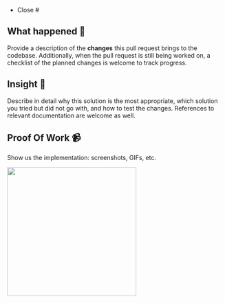 - Close #

## What happened 👀

Provide a description of the **changes** this pull request brings to the codebase. Additionally, when the pull request
is still being worked on, a checklist of the planned changes is welcome to track progress.

## Insight 📝

Describe in detail why this solution is the most appropriate, which solution you tried but did not go with, and how to
test the changes. References to relevant documentation are welcome as well.

## Proof Of Work 📹

Show us the implementation: screenshots, GIFs, etc.

<img src="URL_GOES_HERE" width=300 />
